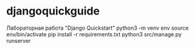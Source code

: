 # djangoquickguide
Лабораторная работа "Django Quickstart"
python3 -m venv env
source env/bin/activate
pip install -r requirements.txt
python3 src/manage.py runserver
